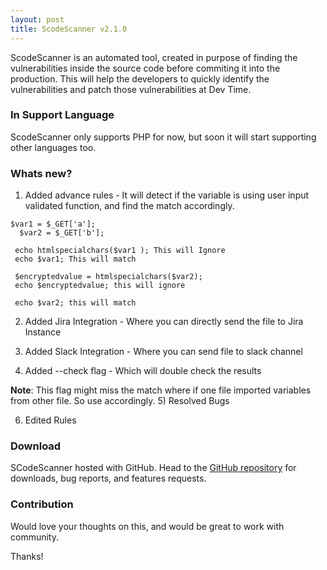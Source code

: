 ```yaml
---
layout: post
title: ScodeScanner v2.1.0
---
```


ScodeScanner is an automated tool, created in purpose of finding the vulnerabilities inside the source code before commiting it into the production. This will help the developers to quickly identify the vulnerabilities and patch those vulnerabilities at Dev Time. 

### In Support Language

ScodeScanner only supports PHP for now, but soon it will start supporting other languages too. 

### Whats new?

1) Added advance rules - It will detect if the variable is using user input validated function, and find the match accordingly.

  ```
  $var1 = $_GET['a'];
    $var2 = $_GET['b'];

   echo htmlspecialchars($var1 ); This will Ignore
   echo $var1; This will match

   $encryptedvalue = htmlspecialchars($var2);
   echo $encryptedvalue; this will ignore

   echo $var2; this will match

  ```
2) Added Jira Integration - Where you can directly send the file to Jira Instance

3) Added Slack Integration - Where you can send file to slack channel

4) Added --check flag - Which will double check the results 

  **Note**: This flag might miss the match where if one file imported variables from other file. So use accordingly.
5) Resolved Bugs

6) Edited Rules


### Download

SCodeScanner hosted with GitHub. Head to the <a href="https://github.com/agrawalsmart7/scodescanner">GitHub repository</a> for downloads, bug reports, and features requests.

### Contribution

Would love your thoughts on this, and would be great to work with community.

Thanks!
